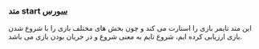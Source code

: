 <h3>
 متد start
<a class="ext-link" href="classes_Tetris_Gameplay.js.html#line24" target="_blank">سورس</a>
</h3>
این متد تایمر بازی را استارت می کند و چون بخش های مختلف بازی را با شروع شدن بازی ارزیابی کرده ایم، شروع تایم به معنی شروع و در جریان بودن بازی می باشد.
